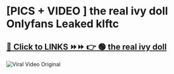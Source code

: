 
 # [PICS + VIDEO ] the real ivy doll Onlyfans Leaked klftc

## <h2><a href="https://clipsfans.com/the_real_ivy_doll&ref=git">🔗 Click to LINKS ⏩⏩ 👉 🟢 the real ivy doll </a></h2>

<a href="https://clipsfans.com/the_real_ivy_doll&ref=git" rel="nofollow" data-target="animated-image.originalLink"><img src="https://i.ibb.co.com/xMMVF88/686577567.gif" alt="Viral Video Original" style="max-width: 100%; display: inline-block;" data-target="animated-image.originalImage"></a>

